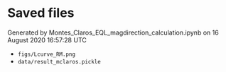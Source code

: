 # Saved files 


Generated by Montes_Claros_EQL_magdirection_calculation.ipynb on 16 August 2020 16:57:28 UTC

*  `figs/Lcurve_RM.png` 
*  `data/result_mclaros.pickle` 
